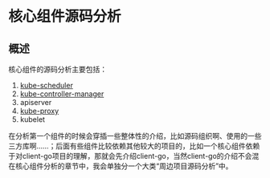 # 核心组件源码分析

## 概述

核心组件的源码分析主要包括：

1. [kube-scheduler](./scheduler/README.md)
2. [kube-controller-manager](./controller-manager/README.md)
3. apiserver
4. [kube-proxy](./kube-proxy/README.md)
5. kubelet

在分析第一个组件的时候会穿插一些整体性的介绍，比如源码组织啊、使用的一些三方库啊……；后面有些组件比较依赖其他较大的项目的，比如一个核心组件依赖于对client-go项目的理解，那就会先介绍client-go，当然client-go的介绍不会混在核心组件分析的章节中，我会单独分一个大类“周边项目源码分析”中。